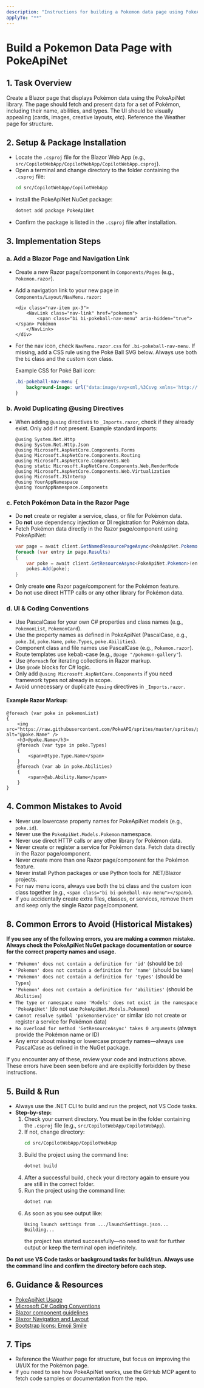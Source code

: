 ```yaml
---
description: "Instructions for building a Pokemon data page using PokeApiNet."
applyTo: "**"
---
```


# Build a Pokemon Data Page with PokeApiNet

## 1. Task Overview
Create a Blazor page that displays Pokémon data using the PokeApiNet library. The page should fetch and present data for a set of Pokémon, including their name, abilities, and types. The UI should be visually appealing (cards, images, creative layouts, etc). Reference the Weather page for structure.

## 2. Setup & Package Installation
- Locate the `.csproj` file for the Blazor Web App (e.g., `src/CopilotWebApp/CopilotWebApp/CopilotWebApp.csproj`).
- Open a terminal and change directory to the folder containing the `.csproj` file:
  ```sh
  cd src/CopilotWebApp/CopilotWebApp
  ```
- Install the PokeApiNet NuGet package:
  ```sh
  dotnet add package PokeApiNet
  ```
- Confirm the package is listed in the `.csproj` file after installation.

## 3. Implementation Steps
### a. Add a Blazor Page and Navigation Link
- Create a new Razor page/component in `Components/Pages` (e.g., `Pokemon.razor`).
- Add a navigation link to your new page in `Components/Layout/NavMenu.razor`:
  ```razor
  <div class="nav-item px-3">
      <NavLink class="nav-link" href="pokemon">
          <span class="bi bi-pokeball-nav-menu" aria-hidden="true"></span> Pokémon
      </NavLink>
  </div>
  ```
- For the nav icon, check `NavMenu.razor.css` for `.bi-pokeball-nav-menu`. If missing, add a CSS rule using the Poké Ball SVG below. Always use both the `bi` class and the custom icon class.

  Example CSS for Poké Ball icon:
  ```css
  .bi-pokeball-nav-menu {
      background-image: url("data:image/svg+xml,%3Csvg xmlns='http://www.w3.org/2000/svg' width='16' height='16' fill='white' viewBox='0 0 16 16'%3E%3Ccircle cx='8' cy='8' r='7' stroke='black' stroke-width='2' fill='white'/%3E%3Crect x='1' y='7' width='14' height='2' fill='red' stroke='black' stroke-width='0.5'/%3E%3Ccircle cx='8' cy='8' r='2.5' fill='white' stroke='black' stroke-width='1'/%3E%3Ccircle cx='8' cy='8' r='1' fill='white' stroke='black' stroke-width='1'/%3E%3C/svg%3E");
  }

### b. Avoid Duplicating @using Directives
- When adding `@using` directives to `_Imports.razor`, check if they already exist. Only add if not present. Example standard imports:
  ```razor
  @using System.Net.Http
  @using System.Net.Http.Json
  @using Microsoft.AspNetCore.Components.Forms
  @using Microsoft.AspNetCore.Components.Routing
  @using Microsoft.AspNetCore.Components.Web
  @using static Microsoft.AspNetCore.Components.Web.RenderMode
  @using Microsoft.AspNetCore.Components.Web.Virtualization
  @using Microsoft.JSInterop
  @using YourAppNamespace
  @using YourAppNamespace.Components
  ```

### c. Fetch Pokémon Data in the Razor Page
- Do **not** create or register a service, class, or file for Pokémon data.
- Do **not** use dependency injection or DI registration for Pokémon data.
- Fetch Pokémon data directly in the Razor page/component using PokeApiNet:
  ```csharp
  var page = await client.GetNamedResourcePageAsync<PokeApiNet.Pokemon>(limit: 12, offset: 0);
  foreach (var entry in page.Results)
  {
      var poke = await client.GetResourceAsync<PokeApiNet.Pokemon>(entry.Name);
      pokes.Add(poke);
  }
  ```
- Only create **one** Razor page/component for the Pokémon feature.
- Do not use direct HTTP calls or any other library for Pokémon data.

### d. UI & Coding Conventions
- Use PascalCase for your own C# properties and class names (e.g., `PokemonList`, `PokemonCard`).
- Use the property names as defined in PokeApiNet (PascalCase, e.g., `poke.Id`, `poke.Name`, `poke.Types`, `poke.Abilities`).
- Component class and file names use PascalCase (e.g., `Pokemon.razor`).
- Route templates use kebab-case (e.g., `@page "/pokemon-gallery"`).
- Use `@foreach` for iterating collections in Razor markup.
- Use `@code` blocks for C# logic.
- Only add `@using Microsoft.AspNetCore.Components` if you need framework types not already in scope.
- Avoid unnecessary or duplicate `@using` directives in `_Imports.razor`.

#### Example Razor Markup:
```razor
@foreach (var poke in pokemonList)
{
    <img src="https://raw.githubusercontent.com/PokeAPI/sprites/master/sprites/pokemon/@(poke.Id).png" alt="@poke.Name" />
    <h3>@poke.Name</h3>
    @foreach (var type in poke.Types)
    {
        <span>@type.Type.Name</span>
    }
    @foreach (var ab in poke.Abilities)
    {
        <span>@ab.Ability.Name</span>
    }
}
```

## 4. Common Mistakes to Avoid
- Never use lowercase property names for PokeApiNet models (e.g., `poke.id`).
- Never use the `PokeApiNet.Models.Pokemon` namespace.
- Never use direct HTTP calls or any other library for Pokémon data.
- Never create or register a service for Pokémon data. Fetch data directly in the Razor page/component.
- Never create more than one Razor page/component for the Pokémon feature.
- Never install Python packages or use Python tools for .NET/Blazor projects.
- For nav menu icons, always use both the `bi` class and the custom icon class together (e.g., `<span class="bi bi-pokeball-nav-menu"></span>`).
- If you accidentally create extra files, classes, or services, remove them and keep only the single Razor page/component.


## 8. Common Errors to Avoid (Historical Mistakes)

**If you see any of the following errors, you are making a common mistake. Always check the PokeApiNet NuGet package documentation or source for the correct property names and usage.**

- `'Pokemon' does not contain a definition for 'id'` (should be `Id`)
- `'Pokemon' does not contain a definition for 'name'` (should be `Name`)
- `'Pokemon' does not contain a definition for 'types'` (should be `Types`)
- `'Pokemon' does not contain a definition for 'abilities'` (should be `Abilities`)
- `The type or namespace name 'Models' does not exist in the namespace 'PokeApiNet'` (do not use `PokeApiNet.Models.Pokemon`)
- `Cannot resolve symbol 'pokemonService'` or similar (do not create or register a service for Pokémon data)
- `No overload for method 'GetResourceAsync' takes 0 arguments` (always provide the Pokémon name or ID)
- Any error about missing or lowercase property names—always use PascalCase as defined in the NuGet package.

If you encounter any of these, review your code and instructions above. These errors have been seen before and are explicitly forbidden by these instructions.


## 5. Build & Run

- Always use the .NET CLI to build and run the project, not VS Code tasks.
- **Step-by-step:**
  1. Check your current directory. You must be in the folder containing the `.csproj` file (e.g., `src/CopilotWebApp/CopilotWebApp`).
  2. If not, change directory:
     ```sh
     cd src/CopilotWebApp/CopilotWebApp
     ```
  3. Build the project using the command line:
     ```sh
     dotnet build
     ```
  4. After a successful build, check your directory again to ensure you are still in the correct folder.
  5. Run the project using the command line:
     ```sh
     dotnet run
     ```
  6. As soon as you see output like:
     ```
     Using launch settings from .../launchSettings.json...
     Building...
     ```
     the project has started successfully—no need to wait for further output or keep the terminal open indefinitely.

**Do not use VS Code tasks or background tasks for build/run. Always use the command line and confirm the directory before each step.**

## 6. Guidance & Resources
- [PokeApiNet Usage](https://github.com/jtwotimes/PokeApiNet#use)
- [Microsoft C# Coding Conventions](https://learn.microsoft.com/en-us/dotnet/csharp/fundamentals/coding-style/coding-conventions)
- [Blazor component guidelines](https://learn.microsoft.com/en-us/aspnet/core/blazor/components/?view=aspnetcore-9.0#component-classes)
- [Blazor Navigation and Layout](https://learn.microsoft.com/en-us/aspnet/core/blazor/layouts?view=aspnetcore-9.0#navigation)
- [Bootstrap Icons: Emoji Smile](https://icons.getbootstrap.com/icons/emoji-smile/)

## 7. Tips
- Reference the Weather page for structure, but focus on improving the UI/UX for the Pokémon page.
- If you need to see how PokeApiNet works, use the GitHub MCP agent to fetch code samples or documentation from the repo.